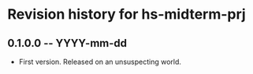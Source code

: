 # Revision history for hs-midterm-prj

## 0.1.0.0 -- YYYY-mm-dd

* First version. Released on an unsuspecting world.
